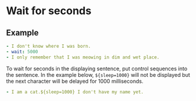 Wait for seconds
================================================================================

Example
--------------------------------------------------------------------------------

```yaml
- I don't know where I was born.
- wait: 5000
- I only remember that I was meowing in dim and wet place.
```

To wait for seconds in the displaying sentence,
put control sequences into the sentence.
In the example below, `${sleep=1000}` will not be displayed
but the next character will be delayed for 1000 milliseconds.

```yaml
- I am a cat.${sleep=1000} I don't have my name yet.
```
